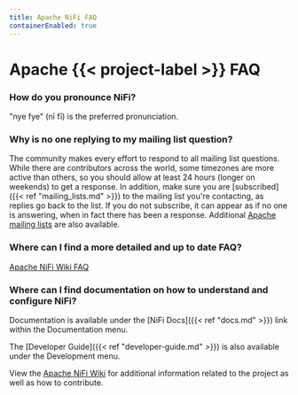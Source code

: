 ```yaml
---
title: Apache NiFi FAQ
containerEnabled: true
---
```


# Apache {{< project-label >}} FAQ

### How do you pronounce NiFi?

"nye fye" (nī fī) is the preferred pronunciation.

### Why is no one replying to my mailing list question?
                
The community makes every effort to respond to all mailing list questions. While there are contributors across the
world, some timezones are more active than others, so you should allow at least 24 hours (longer on weekends) to get a
response. In addition, make sure you are [subscribed]({{< ref "mailing_lists.md" >}}) to the mailing
list you're contacting, as replies go back to the list. If you do not subscribe, it can appear as if no one is
answering, when in fact there has been a response. Additional
[Apache mailing lists](https://apache.org/foundation/mailinglists.html) are also available.

### Where can I find a more detailed and up to date FAQ?

[Apache NiFi Wiki FAQ](https://cwiki.apache.org/confluence/display/NIFI/FAQs)

### Where can I find documentation on how to understand and configure NiFi?
     
Documentation is available under the [NiFi Docs]({{< ref "docs.md" >}}) link within the Documentation menu.

The [Developer Guide]({{< ref "developer-guide.md" >}}) is also available under the Development menu.

View the [Apache NiFi Wiki](https://cwiki.apache.org/confluence/display/NIFI) for additional information related to the
project as well as how to contribute.
